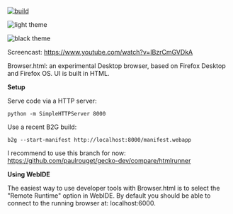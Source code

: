 [![build](https://travis-ci.org/mozilla/browser.html.svg?branch=master)](https://travis-ci.org/mozilla/browser.html)

![light theme](https://cloud.githubusercontent.com/assets/373579/5355479/d4d650d8-7f93-11e4-9645-88c93c8c495a.png)

![black theme](https://cloud.githubusercontent.com/assets/373579/5382222/a9bc89d8-80a8-11e4-86ad-46a128a67fc5.png)

Screencast: https://www.youtube.com/watch?v=IBzrCmGVDkA

Browser.html: an experimental Desktop browser, based on Firefox Desktop and Firefox OS. UI is built in HTML.

**Setup**

Serve code via a HTTP server:
```
python -m SimpleHTTPServer 8000
```

Use a recent B2G build:
```
b2g --start-manifest http://localhost:8000/manifest.webapp
```

I recommend to use this branch for now: https://github.com/paulrouget/gecko-dev/compare/htmlrunner

**Using WebIDE**

The easiest way to use developer tools with Browser.html is to select the "Remote Runtime" option in WebIDE. By default you should be able to connect to the running browser at: localhost:6000. 
